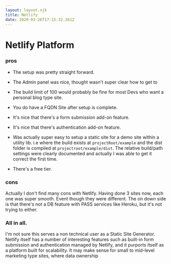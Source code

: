 ```yaml
---
layout: layout.njk
title: Netlify
date: 2020-03-26T17:15:32.261Z
---
```


# Netlify Platform

### pros
- The setup was pretty straight forward.

- The Admin panel was nice, thought wasn't super clear how to get to

- The build limit of 100 would probably be fine for most Devs who want a personal blog type site.

- You do have a FQDN Site after setup is complete.
- It's nice that there's a form submission add-on feature.
- It's nice that there's authentication add-on feature.

- Was actually super easy to setup a static site for a demo site within a utility lib. i.e where the build exists at `projectRoot/example` and the dist folder is compiled at `projectroot/example/dist`. The relative build/path settings were clearly documented and actually I was able to get it correct the first time.

- There's a free tier.

### cons

Actually I don't find many cons with Netlify. Having done 3 sites now, each one was super smooth. Event though they were different.  The on down side is that there's not a DB feature with PASS services like Heroku, but it's not trying to either. 


### All in all.

I'm not sure this serves a non technical user as a Static Site Generator. Netlify itself has a number of interesting features such as built-in form submission and authentication managed by Netlify, and it purports itself as a platform built for scalability. It may make sense for small to mid-level marketing type sites, where data ownership